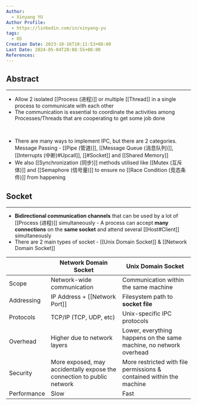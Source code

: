 ```yaml
---
Author:
  - Xinyang YU
Author Profile:
  - https://linkedin.com/in/xinyang-yu
tags:
  - OS
Creation Date: 2023-10-16T10:11:53+08:00
Last Date: 2024-05-04T20:08:55+08:00
References: 
---
```

## Abstract
---
- Allow 2 isolated [[Process (进程)]] or multiple [[Thread]] in a single process to communicate with each other 
- The communication is essential to coordinate the activities among Processes/Threads that are cooperating to get some job done
</br>

- There are many ways to implement IPC, but there are 2 categories. Message Passing - [[Pipe (管道)]], [[Message Queue (消息队列)]], [[Interrupts (中断)#Upcall]], [[#Socket]] and [[Shared Memory]]
- We also [[Synchronization (同步)]] methods utilised like [[Mutex (互斥体)]] and [[Semaphore (信号量)]] to ensure no [[Race Condition (竞态条件)]] from happening


## Socket
---
- **Bidirectional communication channels** that can be used by a lot of [[Process (进程)]] simultaneously - A process can accept **many connections** on the **same socket** and attend several [[Host#Client]] simultaneously
- There are 2 main types of socket - [[Unix Domain Socket]] & [[Network Domain Socket]]


|             | Network Domain Socket                                                  | Unix Domain Socket                                                   |
| ----------- | ---------------------------------------------------------------------- | -------------------------------------------------------------------- |
| Scope       | Network-wide communication                                             | Communication within the same machine                                |
| Addressing  | IP Address + [[Network Port]]                                          | Filesystem path to **socket file**                                   |
| Protocols   | TCP/IP (TCP, UDP, etc)                                                 | Unix-specific IPC protocols                                          |
| Overhead    | Higher due to network layers                                           | Lower, everything happens on the same machine, no network overhead   |
| Security    | More exposed, may accidentally expose the connection to public network | More restricted with file permissions & contained within the machine |
| Performance | Slow                                                                   | Fast                                                                 |
